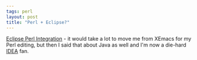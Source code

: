 ```yaml
---
tags: perl
layout: post
title: "Perl + Eclipse?"
---
```




<a href="http://e-p-i-c.sourceforge.net/">Eclipse Perl Integration</a> - it would take a lot to move me from XEmacs for my Perl editing, but then I said that about Java as well and I'm now a die-hard <a href="http://www.intellij.com/">IDEA</a> fan.



